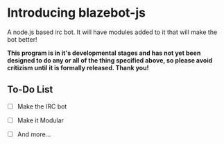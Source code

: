 Introducing blazebot-js
=======================

A node.js based irc bot. It will have modules added to it that will make the bot better!

**This program is in it's developmental stages and has not yet been designed to do any or all of the thing specified above, so please avoid critizism until it is formally released. Thank you!**

To-Do List
----------
- [ ] Make the IRC bot

- [ ] Make it Modular

- [ ] And more...

